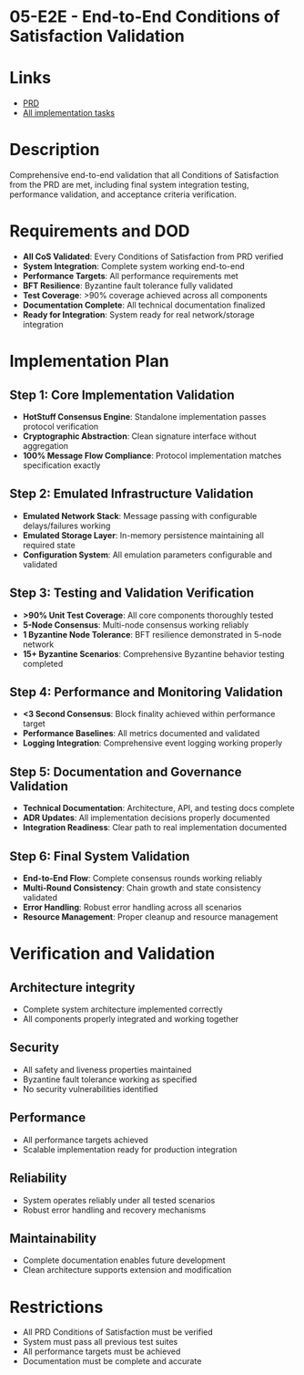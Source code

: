 # 05-E2E - End-to-End Conditions of Satisfaction Validation

# Links
- [PRD](/workflow/prd/btc-federation/05_hotstuff_consensus.md)
- [All implementation tasks](/workflow/tasks/btc-federation/05/)

# Description
Comprehensive end-to-end validation that all Conditions of Satisfaction from the PRD are met, including final system integration testing, performance validation, and acceptance criteria verification.

# Requirements and DOD
- **All CoS Validated**: Every Conditions of Satisfaction from PRD verified
- **System Integration**: Complete system working end-to-end
- **Performance Targets**: All performance requirements met
- **BFT Resilience**: Byzantine fault tolerance fully validated
- **Test Coverage**: >90% coverage achieved across all components
- **Documentation Complete**: All technical documentation finalized
- **Ready for Integration**: System ready for real network/storage integration

# Implementation Plan

## Step 1: Core Implementation Validation
- **HotStuff Consensus Engine**: Standalone implementation passes protocol verification
- **Cryptographic Abstraction**: Clean signature interface without aggregation
- **100% Message Flow Compliance**: Protocol implementation matches specification exactly

## Step 2: Emulated Infrastructure Validation
- **Emulated Network Stack**: Message passing with configurable delays/failures working
- **Emulated Storage Layer**: In-memory persistence maintaining all required state
- **Configuration System**: All emulation parameters configurable and validated

## Step 3: Testing and Validation Verification
- **>90% Unit Test Coverage**: All core components thoroughly tested
- **5-Node Consensus**: Multi-node consensus working reliably
- **1 Byzantine Node Tolerance**: BFT resilience demonstrated in 5-node network
- **15+ Byzantine Scenarios**: Comprehensive Byzantine behavior testing completed

## Step 4: Performance and Monitoring Validation
- **<3 Second Consensus**: Block finality achieved within performance target
- **Performance Baselines**: All metrics documented and validated
- **Logging Integration**: Comprehensive event logging working properly

## Step 5: Documentation and Governance Validation
- **Technical Documentation**: Architecture, API, and testing docs complete
- **ADR Updates**: All implementation decisions properly documented
- **Integration Readiness**: Clear path to real implementation documented

## Step 6: Final System Validation
- **End-to-End Flow**: Complete consensus rounds working reliably
- **Multi-Round Consistency**: Chain growth and state consistency validated
- **Error Handling**: Robust error handling across all scenarios
- **Resource Management**: Proper cleanup and resource management

# Verification and Validation

## Architecture integrity
- Complete system architecture implemented correctly
- All components properly integrated and working together

## Security
- All safety and liveness properties maintained
- Byzantine fault tolerance working as specified
- No security vulnerabilities identified

## Performance
- All performance targets achieved
- Scalable implementation ready for production integration

## Reliability
- System operates reliably under all tested scenarios
- Robust error handling and recovery mechanisms

## Maintainability
- Complete documentation enables future development
- Clean architecture supports extension and modification

# Restrictions
- All PRD Conditions of Satisfaction must be verified
- System must pass all previous test suites
- All performance targets must be achieved
- Documentation must be complete and accurate